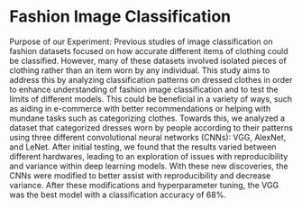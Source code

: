 # Fashion Image Classification

Purpose of our Experiment:
Previous studies of image classification on fashion datasets focused on how accurate different items of clothing could be classified. However, many of these datasets involved isolated pieces of clothing rather than an item worn by any individual. This study aims to address this by analyzing classification patterns on dressed clothes in order to enhance understanding of fashion image classification and to test the limits of different models. This could be beneficial in a variety of ways, such as aiding in e-commerce with better recommendations or helping with mundane tasks such as categorizing clothes. Towards this, we analyzed a dataset that categorized dresses worn by people according to their patterns using three different convolutional neural networks (CNNs): VGG, AlexNet, and LeNet. After initial testing, we found that the results varied between different hardwares, leading to an exploration of issues with reproducibility and variance within deep learning models. With these new discoveries, the CNNs were modified to better assist with reproducibility and decrease variance. After these modifications and hyperparameter tuning, the VGG was the best model with a classification accuracy of 68%.
